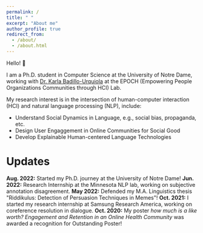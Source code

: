 ```yaml
---
permalink: /
title: " "
excerpt: "About me"
author_profile: true
redirect_from: 
  - /about/
  - /about.html
---
```



Hello! 👋<br/>

I am a Ph.D. student in Computer Science at the University of Notre Dame, working with [Dr. Karla Badillo-Urquiola](https://kbadillou.weebly.com//) at the EPOCH (Empowering People Organizations Communities through HCI) Lab.<br/>

My research interest is in the intersection of human-computer interaction (HCI) and natural language processing (NLP), include: 
- Understand Social Dynamics in Language, e.g., social bias, propaganda, etc. 
- Design User Engaggement in Online Communities for Social Good 
- Develop Explainable Human-centered Language Technologies 

Updates
======

**Aug. 2022:** Started my Ph.D. journey at the University of Notre Dame!
**Jun. 2022:** Research Internship at the Minnesota NLP lab, working on subjective annotation disagreement.
**May 2022:** Defended my M.A. Linguistics thesis "Riddikulus: Detection of Persuasion Techniques in Memes"! 
**Oct. 2021:** I started my research internship at Samsung Research America, working on coreference resolution in dialogue.
**Oct. 2020:** My poster *how much is a like worth? Engagement and Retention in an Online Health Community* was awarded a recognition for Outstanding Poster! 
